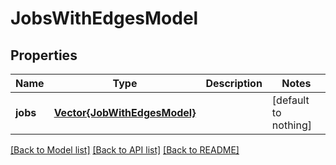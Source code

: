 # JobsWithEdgesModel


## Properties
Name | Type | Description | Notes
------------ | ------------- | ------------- | -------------
**jobs** | [**Vector{JobWithEdgesModel}**](JobWithEdgesModel.md) |  | [default to nothing]


[[Back to Model list]](../README.md#models) [[Back to API list]](../README.md#api-endpoints) [[Back to README]](../README.md)


